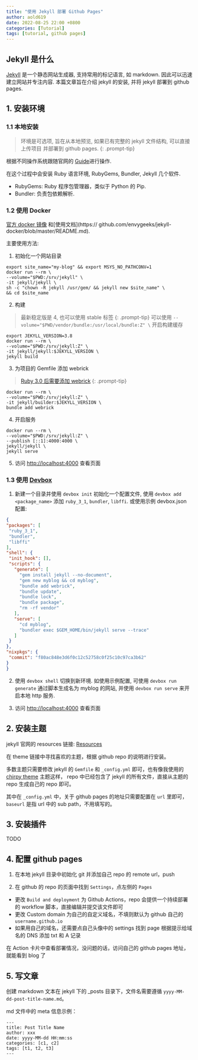 ```yaml
---
title: "使用 Jekyll 部署 Github Pages"
author: aold619
date: 2022-08-25 22:00 +0800
categories: [Tutorial]
tags: [tutorial, github pages]
---
```


## Jekyll 是什么

[Jekyll](https://jekyllrb.com/docs/) 是一个静态网站生成器, 支持常用的标记语言, 
如 markdown. 因此可以迅速建立网站并专注内容. 本篇文章旨在介绍 jekyll 的安装, 
并将 jekyll 部署到 github pages.

## 1. 安装环境

### 1.1 本地安装

> 环境是可选项, 旨在从本地预览, 如果已有完整的 jekyll 文件结构, 可以直接上传项目
并部署到 github pages.
{: .prompt-tip}

根据不同操作系统跟随官网的 [Guide](https://jekyllrb.com/docs/)进行操作.

在这个过程中会安装 Ruby 语言环境, RubyGems, Bundler, Jekyll 几个软件.

   * RubyGems: Ruby 程序包管理器，类似于 Python 的 Pip.
   * Bundler: 负责包依赖解析.

### 1.2 使用 Docker

[官方 docker 镜像](https://hub.docker.com/r/jekyll/jekyll) 和[使用文档](https://
github.com/envygeeks/jekyll-docker/blob/master/README.md).

主要使用方法:

   1. 初始化一个网站目录

   ```shell
export site_name="my-blog" && export MSYS_NO_PATHCONV=1
docker run --rm \
  --volume="$PWD:/srv/jekyll" \
  -it jekyll/jekyll \
  sh -c "chown -R jekyll /usr/gem/ && jekyll new $site_name" \
  && cd $site_name
   ```

   2. 构建

   > 最新稳定版是 4, 也可以使用 stable 标签
   {: .prompt-tip}
   > 可以使用 `--volume="$PWD/vendor/bundle:/usr/local/bundle:Z" \` 开启构建缓存

   ```shell
export JEKYLL_VERSION=3.8
docker run --rm \
  --volume="$PWD:/srv/jekyll:Z" \
  -it jekyll/jekyll:$JEKYLL_VERSION \
  jekyll build
   ```

   3. 为项目的 Gemfile 添加 webrick

   > [Ruby 3.0 后需要添加 webrick](https://jekyllrb.com/docs/)
   {: .prompt-tip}

   ```shell
docker run --rm \
  --volume="$PWD:/srv/jekyll:Z" \
  -it jekyll/builder:$JEKYLL_VERSION \
  bundle add webrick
   ```

   4. 开启服务

   ```shell
docker run --rm \
  --volume="$PWD:/srv/jekyll:Z" \
  --publish [::1]:4000:4000 \
  jekyll/jekyll \
  jekyll serve
   ```

   5. 访问 [http://localhost:4000](http://localhost:4000) 查看页面

### 1.3 使用 [Devbox](https://www.jetpack.io/devbox/docs/devbox_examples/stacks/jekyll/)

   1. 新建一个目录并使用 `devbox init` 初始化一个配置文件, 使用 `devbox add <package_name>` 
   添加 `ruby_3_1`, `bundler`, `libffi`. 或使用示例 devbox.json 配置:

   ```json
{
  "packages": [
    "ruby_3_1",
    "bundler",
    "libffi"
  ],
  "shell": {
    "init_hook": [],
    "scripts": {
      "generate": [
        "gem install jekyll --no-document",
        "gem new myblog && cd myblog",
        "bundle add webrick",
        "bundle update",
        "bundle lock",
        "bundle package",
        "rm -rf vendor"
      ],
      "serve": [
        "cd myblog",
        "bundler exec $GEM_HOME/bin/jekyll serve --trace"
      ]
    }
  },
  "nixpkgs": {
    "commit": "f80ac848e3d6f0c12c52758c0f25c10c97ca3b62"
  }
}
   ```

   2. 使用 `devbox shell` 切换到新环境. 如使用示例配置, 可使用 `devbox run generate` 
   通过脚本生成名为 myblog 的网站, 并使用 `devbox run serve` 来开启本地 http 服务.

   3. 访问 [http://localhost:4000](http://localhost:4000) 查看页面

## 2. 安装主题

jekyll 官网的 resources 链接: [Resources](https://jekyllrb.com/resources/)

在 theme 链接中寻找喜欢的主题，根据 github repo 的说明进行安装。

多数主题只需要修改 jekyll 的 `Gemfile` 和 `_config.yml` 即可，也有像我使用的 
[chirpy theme](https://github.com/cotes2020/jekyll-theme-chirpy/) 主题这样，
repo 中已经包含了 jekyll 的所有文件，直接从主题的 repo 生成自己的 repo 即可。

其中在 `_config.yml` 中，关于 github pages 的地址只需要配置在 `url` 里即可，
`baseurl` 是指 url 中的 sub path，不用填写的。

## 3. 安装插件

TODO

## 4. 配置 github pages

1. 在本地 jekyll 目录中初始化 git 并添加自己 repo 的 remote url，push

2. 在 github 的 repo 的页面中找到 `Settings`，点左侧的 `Pages`

  * 更改 `Build and deployment` 为 Github Actions，repo 会提供一个持续部署的 workflow 脚本，直接编辑并提交该文件即可
  * 更改 Custom domain 为自己的自定义域名，不填则默认为 github 自己的 `username.github.io`
  * 如果用自己的域名，还需要点自己头像中的 settings 找到 page 根据提示给域名的 DNS 添加 txt 和 A 记录

在 Action 卡片中查看部署情况，没问题的话，访问自己的 github pages 地址，就能看到 blog 了

## 5. 写文章

创建 markdown 文本在 jekyll 下的 _posts 目录下，文件名需要遵循 `yyyy-MM-dd-post-title-name.md`。

md 文件中的 meta 信息示例：

```
---
title: Post Title Name
author: xxx
date: yyyy-MM-dd HH:mm:ss
categories: [c1, c2]
tags: [t1, t2, t3]
---
```
